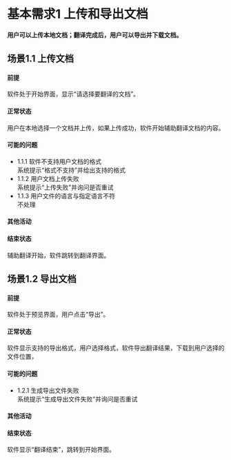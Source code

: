 # 基本需求1 上传和导出文档
#### 用户可以上传本地文档；翻译完成后，用户可以导出并下载文档。
## 场景1.1 上传文档
#### 前提
软件处于开始界面，显示“请选择要翻译的文档”。
#### 正常状态
用户在本地选择一个文档并上传，如果上传成功，软件开始辅助翻译文档的内容。
#### 可能的问题
- 1.1.1 软件不支持用户文档的格式<br>
  系统提示“格式不支持”并给出支持的格式
- 1.1.2 用户文档上传失败<br>
  系统提示“上传失败”并询问是否重试
- 1.1.3 用户文件的语言与指定语言不符<br>
  不处理
#### 其他活动
#### 结束状态
辅助翻译开始，软件跳转到翻译界面。
## 场景1.2 导出文档
#### 前提
软件处于预览界面，用户点击“导出”。
#### 正常状态
软件显示支持的导出格式，用户选择格式，软件导出翻译结果，下载到用户选择的文件位置，
#### 可能的问题
- 1.2.1 生成导出文件失败<br>
  系统提示“生成导出文件失败”并询问是否重试
#### 其他活动
#### 结束状态
软件显示“翻译结束”，跳转到开始界面。
